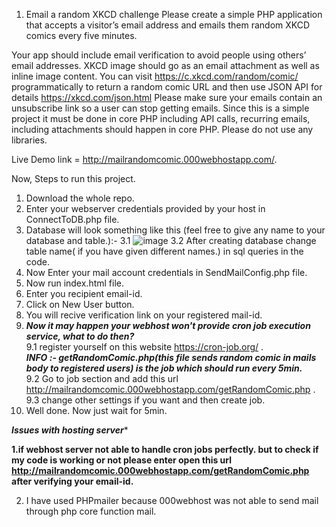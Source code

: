 1. Email a random XKCD challenge
Please create a simple PHP application that accepts a visitor’s email address and emails them random XKCD comics every five minutes.

Your app should include email verification to avoid people using others’ email addresses.
XKCD image should go as an email attachment as well as inline image content.
You can visit https://c.xkcd.com/random/comic/ programmatically to return a random comic URL and then use JSON API for details https://xkcd.com/json.html
Please make sure your emails contain an unsubscribe link so a user can stop getting emails.
Since this is a simple project it must be done in core PHP including API calls, recurring emails, including attachments should happen in core PHP. Please do not use any libraries.

Live Demo link = http://mailrandomcomic.000webhostapp.com/.

Now, Steps to run this project.
1. Download the whole repo.
2. Enter your webserver credentials provided by your host in ConnectToDB.php file.
3. Database will look something like this (feel free to give any name to your database and table.):-
   3.1 ![image](https://user-images.githubusercontent.com/50420577/122715738-f7379e00-d286-11eb-9e66-12315400046b.png)
   3.2 After creating database change table name( if you have given different names.) in sql queries in the code.
4. Now Enter your mail account credentials in SendMailConfig.php file. 
5. Now run index.html file.
6. Enter you recipient email-id.
7. Click on New User button.
8. You will recive verification link on your registered mail-id.
9. ***Now it may happen your webhost won't provide cron job execution service, what to do then?***                                                                               
   9.1 register yourself on this website https://cron-job.org/  .                                                                                                                 
  ***INFO :-  getRandomComic.php(this file sends random comic in mails body to registered users) is the job which should run every 5min.***                                        
   9.2 Go to job section and add this url http://mailrandomcomic.000webhostapp.com/getRandomComic.php .                                                                            
   9.3 change other settings if you want and then create job.                                                                                                                          
10. Well done. Now just wait for 5min.  

***Issues with hosting server****

**1.if webhost server not able to handle cron jobs perfectly. but to check if my code is working or not
please enter open this url http://mailrandomcomic.000webhostapp.com/getRandomComic.php after verifying your email-id.**
  
2. I have used PHPmailer because 000webhost was not able to send mail through php core function mail.
